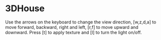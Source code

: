 # 3DHouse
Use the arrows on the keyboard to change the view direction, [w,z,d,a] to move forward, backward, right and left, [r,f] to move upward and downward.
Press [t] to apply texture and [l] to turn the light on/off.
